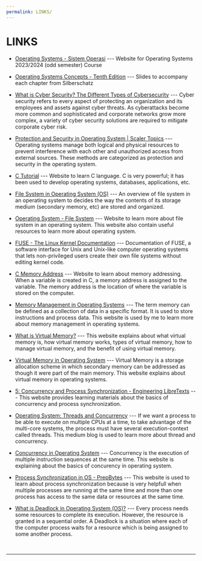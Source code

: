 ```yaml
---
permalink: LINKS/
---
```


# LINKS

* [Operating Systems - Sistem Operasi](https://os.vlsm.org/) --- 
Website for Operating Systems 2023/2024 (odd semester) Course

* [Operating Systems Concepts - Tenth Edition](https://codex.cs.yale.edu/avi/os-book/OS10/slide-dir/) --- 
Slides to accompany each chapter from Silberschatz

* [What is Cyber Security? The Different Types of Cybersecurity](https://www.checkpoint.com/cyber-hub/cyber-security/what-is-cybersecurity/) --- 
Cyber security refers to every aspect of protecting an organization and its employees and assets against cyber threats. As cyberattacks become more common and sophisticated and corporate networks grow more complex, a variety of cyber security solutions are required to mitigate corporate cyber risk.

* [Protection and Security in Operating System | Scaler Topics](https://www.scaler.com/topics/protection-and-security-in-operating-system/) --- 
Operating systems manage both logical and physical resources to prevent interference with each other and unauthorized access from external sources. These methods are categorized as protection and security in the operating system.

* [C Tutorial](https://www.w3schools.com/c/index.php) --- 
Website to learn C language. C is very powerful; it has been used to develop operating systems, databases, applications, etc.

* [File System in Operating System (OS)](https://www.scaler.com/topics/file-systems-in-os/) --- 
An overview of file system in an operating system to decides the way the contents of its storage medium (secondary memory, etc) are stored and organized.

* [Operating System - File System](https://www.tutorialspoint.com/operating_system/os_file_system.htm) --- 
Website to learn more about file system in an operating system. This website also contain useful resources to learn more about operating system.

* [FUSE - The Linux Kernel Documentation](https://www.kernel.org/doc/html/next/filesystems/fuse.html) --- 
Documentation of FUSE, a software interface for Unix and Unix-like computer operating systems that lets non-privileged users create their own file systems without editing kernel code.

* [C Memory Address](https://www.w3schools.com/c/c_memory_address.php) ---
Website to learn about memory addressing. When a variable is created in C, a memory address is assigned to the variable. The memory address is the location of where the variable is stored on the computer.

* [Memory Management in Operating Systems](https://www.geeksforgeeks.org/memory-management-in-operating-system/) ---
The term memory can be defined as a collection of data in a specific format. It is used to store instructions and process data. This website is used by me to learn more about memory management in operating systems.

* [What is Virtual Memory?](https://www.techtarget.com/searchstorage/definition/virtual-memory) ---
This website explains about what virtual memory is, how virtual memory works, types of virtual memory, how to manage virtual memory, and the benefit of using virtual memory.

* [Virtual Memory in Operating System](https://www.geeksforgeeks.org/virtual-memory-in-operating-system/) ---
Virtual Memory is a storage allocation scheme in which secondary memory can be addressed as though it were part of the main memory. This website explains about virtual memory in operating systems.

* [5: Concurrency and Process Synchronization - Engineering LibreTexts](https://eng.libretexts.org/Courses/Delta_College/Operating_System%3A_The_Basics/05%3A_Process_Synchronization) ---
This website provides learning materials about the basics of concurrency and process synchronization.

* [Operating System: Threads and Concurrency](https://medium.com/@akhandmishra/operating-system-threads-and-concurrency-aec2036b90f8) ---
If we want a process to be able to execute on multiple CPUs at a time, to take advantage of the multi-core systems, the process must have several execution-context called threads. This medium blog is used to learn more about thread and concurrency.

* [Concurrency in Operating System](https://www.geeksforgeeks.org/concurrency-in-operating-system/) ---
Concurrency is the execution of multiple instruction sequences at the same time. This website is explaining about the basics of concurency in operating system.

* [Process Synchronization in OS - PrepBytes](https://www.prepbytes.com/blog/operating-system/process-synchronization-in-os-definition-working-and-example/) ---
This website is used to learn about process synchronization because is very helpfull when multiple processes are running at the same time and more than one process has access to the same data or resources at the same time.

* [What is Deadlock in Operating System (OS)?](https://www.javatpoint.com/os-deadlocks-introduction) ---
Every process needs some resources to complete its execution. However, the resource is granted in a sequential order. A Deadlock is a situation where each of the computer process waits for a resource which is being assigned to some another process.
<br>
<hr>
